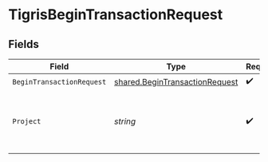 # TigrisBeginTransactionRequest


## Fields

| Field                                                                            | Type                                                                             | Required                                                                         | Description                                                                      |
| -------------------------------------------------------------------------------- | -------------------------------------------------------------------------------- | -------------------------------------------------------------------------------- | -------------------------------------------------------------------------------- |
| `BeginTransactionRequest`                                                        | [shared.BeginTransactionRequest](../../models/shared/begintransactionrequest.md) | :heavy_check_mark:                                                               | N/A                                                                              |
| `Project`                                                                        | *string*                                                                         | :heavy_check_mark:                                                               | Project name whose DB this transaction belongs to.                               |